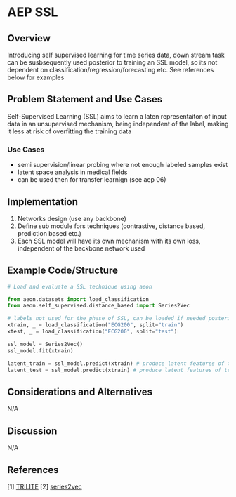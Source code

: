 # AEP SSL

## Overview

Introducing self supervised learning for time series data, down stream task can be susbsequently used posterior to training an SSL model, so its
not dependent on classification/regression/forecasting etc. See references below for examples

## Problem Statement and Use Cases

Self-Supervised Learning  (SSL) aims to learn a laten representaiton of input data in an unsupervised mechanism, being independent of the label,
making it less at risk of overfitting the training data

### Use Cases
- semi supervision/linear probing where not enough labeled samples exist
- latent space analysis in medical fields
- can be used then for transfer learnign (see aep 06)

## Implementation

1. Networks design (use any backbone)
2. Define sub module fors techniques (contrastive, distance based, prediction based etc.)
3. Each SSL model will have its own mechanism with its own loss, independent of the backbone network used

## Example Code/Structure

```python
# Load and evaluate a SSL technique using aeon

from aeon.datasets import load_classification
from aeon.self_supervised.distance_based import Series2Vec

# labels not used for the phase of SSL, can be loaded if needed posterior to SSL training and predicting
xtrain, _ = load_classification("ECG200", split="train")
xtest, _ = load_classification("ECG200", split="test")

ssl_model = Series2Vec()
ssl_model.fit(xtrain)

latent_train = ssl_model.predict(xtrain) # produce latent features of train samples
latent_test = ssl_model.predict(xtrain) # produce latent features of test samples
```

## Considerations and Alternatives

N/A

## Discussion

N/A

## References

[1] [TRILITE](https://hal.science/hal-04143083/document)
[2] [series2vec](https://www.researchgate.net/profile/Navid-Mohammadi-Foumani/publication/376683892_Series2Vec_Similarity-based_Self-supervised_Representation_Learning_for_Time_Series_Classification/links/6583a4c70bb2c7472bfbd4d2/Series2Vec-Similarity-based-Self-supervised-Representation-Learning-for-Time-Series-Classification.pdf)

